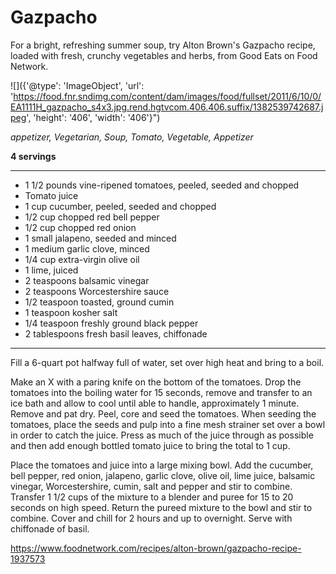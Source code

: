 # Gazpacho

For a bright, refreshing summer soup, try Alton Brown's Gazpacho recipe, loaded with fresh, crunchy vegetables and herbs, from Good Eats on Food Network.

![]({'@type': 'ImageObject', 'url': 'https://food.fnr.sndimg.com/content/dam/images/food/fullset/2011/6/10/0/EA1111H_gazpacho_s4x3.jpg.rend.hgtvcom.406.406.suffix/1382539742687.jpeg', 'height': '406', 'width': '406'}")

*appetizer, Vegetarian, Soup, Tomato, Vegetable, Appetizer*

**4 servings**

---

- 1 1/2 pounds vine-ripened tomatoes, peeled, seeded and chopped
- Tomato juice
- 1 cup cucumber, peeled, seeded and chopped
- 1/2 cup chopped red bell pepper
- 1/2 cup chopped red onion
- 1 small jalapeno, seeded and minced
- 1 medium garlic clove, minced
- 1/4 cup extra-virgin olive oil
- 1 lime, juiced
- 2 teaspoons balsamic vinegar
- 2 teaspoons Worcestershire sauce
- 1/2 teaspoon toasted, ground cumin
- 1 teaspoon kosher salt
- 1/4 teaspoon freshly ground black pepper
- 2 tablespoons fresh basil leaves, chiffonade

---

Fill a 6-quart pot halfway full of water, set over high heat and bring to a boil.

Make an X with a paring knife on the bottom of the tomatoes. Drop the tomatoes into the boiling water for 15 seconds, remove and transfer to an ice bath and allow to cool until able to handle, approximately 1 minute. Remove and pat dry. Peel, core and seed the tomatoes. When seeding the tomatoes, place the seeds and pulp into a fine mesh strainer set over a bowl in order to catch the juice. Press as much of the juice through as possible and then add enough bottled tomato juice to bring the total to 1 cup.

Place the tomatoes and juice into a large mixing bowl. Add the cucumber, bell pepper, red onion, jalapeno, garlic clove, olive oil, lime juice, balsamic vinegar, Worcestershire, cumin, salt and pepper and stir to combine. Transfer 1 1/2 cups of the mixture to a blender and puree for 15 to 20 seconds on high speed. Return the pureed mixture to the bowl and stir to combine. Cover and chill for 2 hours and up to overnight. Serve with chiffonade of basil.

https://www.foodnetwork.com/recipes/alton-brown/gazpacho-recipe-1937573